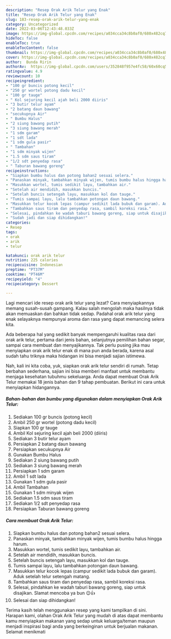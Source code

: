 ```yaml
---
description: "Resep Orak Arik Telur yang Enak"
title: "Resep Orak Arik Telur yang Enak"
slug: 183-resep-orak-arik-telur-yang-enak
category: Uncategorized
date: 2022-03-06T12:43:48.033Z
image: https://img-global.cpcdn.com/recipes/a034cca34c8b0af0/680x482cq70/orak-arik-telur-foto-resep-utama.jpg
hideToc: false
enableToc: true
enableTocContent: false
thumbnail: https://img-global.cpcdn.com/recipes/a034cca34c8b0af0/680x482cq70/orak-arik-telur-foto-resep-utama.jpg
cover: https://img-global.cpcdn.com/recipes/a034cca34c8b0af0/680x482cq70/orak-arik-telur-foto-resep-utama.jpg
author:  Bunda Ririn
authorAv:  https://img-global.cpcdn.com/users/352848f957e4fc58/60x60cq50/avatar.jpg
ratingvalue: 4.9
reviewcount: 10
recipeingredient:
- "100 gr buncis potong kecil"
- "250 gr wortel potong dadu kecil"
- "100 gr tauge"
- " Kol sejuring kecil ajah beli 2000 diiris"
- "3 butir telur ayam"
- "2 batang daun bawang"
- "secukupnya Air"
- " Bumbu Halus"
- "2 siung bawang putih"
- "3 siung bawang merah"
- "1 sdm garam"
- "1 sdt lada"
- "1 sdm gula pasir"
- " Tambahan"
- "1 sdm minyak wijen"
- "1.5 sdm saus tiram"
- "1/2 sdt penyedap rasa"
- " Taburan bawang goreng"
recipeinstructions:
- "Siapkan bumbu halus dan potong bahan2 sesuai selera."
- "Panaskan minyak, tambahkan minyak wijen, tumis bumbu halus hingga harum."
- "Masukkan wortel, tumis sedikit layu, tambahkan air."
- "Setelah air mendidih, masukkan buncis."
- "Setelah buncis setengah layu, masukkan kol dan tauge."
- "Tumis sampai layu, lalu tambahkan potongan daun bawang."
- "Masukkan telur kocok lepas (campur sedikit lada bubuk dan garam). Aduk setelah telur setengah matang."
- "Tambahkan saus tiram dan penyedap rasa, sambil koreksi rasa."
- "Selesai, pindahkan ke wadah taburi bawang goreng, siap untuk disajikan. Slamat mencoba ya bun 😉👍"
- "Sudah jadi dan siap dihidangkan!"
categories:
- Resep
tags:
- orak
- arik
- telur

katakunci: orak arik telur 
nutrition: 225 calories
recipecuisine: Indonesian
preptime: "PT37M"
cooktime: "PT46M"
recipeyield: "4"
recipecategory: Dessert

---
```



Lagi mencari ide resep orak arik telur yang lezat? Cara menyiapkannya memang susah-susah gampang. Kalau salah mengolah maka hasilnya tidak akan memuaskan dan bahkan tidak sedap. Padahal orak arik telur yang enak selayaknya mempunyai aroma dan rasa yang dapat memancing selera kita.


Ada beberapa hal yang sedikit banyak mempengaruhi kualitas rasa dari orak arik telur, pertama dari jenis bahan, selanjutnya pemilihan bahan segar, sampai cara membuat dan menyajikannya. Tak perlu pusing jika mau menyiapkan orak arik telur enak di mana pun anda berada, karena asal sudah tahu triknya maka hidangan ini bisa menjadi sajian istimewa.




Nah, kali ini kita coba, yuk, siapkan orak arik telur sendiri di rumah. Tetap berbahan sederhana, sajian ini bisa memberi manfaat untuk membantu menjaga kesehatan tubuhmu sekeluarga. Anda dapat membuat Orak Arik Telur memakai 18 jenis bahan dan 9 tahap pembuatan. Berikut ini cara untuk menyiapkan hidangannya.

<!--inarticleads1-->

##### Bahan-bahan dan bumbu yang digunakan dalam menyiapkan Orak Arik Telur:

1. Sediakan 100 gr buncis (potong kecil)
1. Ambil 250 gr wortel (potong dadu kecil)
1. Siapkan 100 gr tauge
1. Ambil  Kol sejuring kecil ajah beli 2000 (diiris)
1. Sediakan 3 butir telur ayam
1. Persiapkan 2 batang daun bawang
1. Persiapkan secukupnya Air
1. Gunakan  Bumbu Halus
1. Sediakan 2 siung bawang putih
1. Sediakan 3 siung bawang merah
1. Persiapkan 1 sdm garam
1. Ambil 1 sdt lada
1. Gunakan 1 sdm gula pasir
1. Ambil  Tambahan
1. Gunakan 1 sdm minyak wijen
1. Sediakan 1.5 sdm saus tiram
1. Sediakan 1/2 sdt penyedap rasa
1. Persiapkan  Taburan bawang goreng




<!--inarticleads2-->

##### Cara membuat Orak Arik Telur:

1. Siapkan bumbu halus dan potong bahan2 sesuai selera.
1. Panaskan minyak, tambahkan minyak wijen, tumis bumbu halus hingga harum.
1. Masukkan wortel, tumis sedikit layu, tambahkan air.
1. Setelah air mendidih, masukkan buncis.
1. Setelah buncis setengah layu, masukkan kol dan tauge.
1. Tumis sampai layu, lalu tambahkan potongan daun bawang.
1. Masukkan telur kocok lepas (campur sedikit lada bubuk dan garam). Aduk setelah telur setengah matang.
1. Tambahkan saus tiram dan penyedap rasa, sambil koreksi rasa.
1. Selesai, pindahkan ke wadah taburi bawang goreng, siap untuk disajikan. Slamat mencoba ya bun 😉👍
1. Selesai dan siap dihidangkan!



Terima kasih telah menggunakan resep yang kami tampilkan di sini. Harapan kami, olahan Orak Arik Telur yang mudah di atas dapat membantu kamu menyiapkan makanan yang sedap untuk keluarga/teman maupun menjadi inspirasi bagi anda yang berkeinginan untuk berjualan makanan. Selamat menikmati
